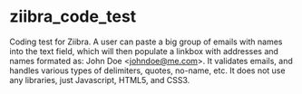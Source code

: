 # ziibra_code_test
Coding test for Ziibra. A user can paste a big group of emails with names into the text field, which will then populate a linkbox with addresses and names formated as: John Doe &lt;johndoe@me.com&gt;. It validates emails, and handles various types of delimiters, quotes, no-name, etc. It does not use any libraries, just Javascript, HTML5, and CSS3. 
